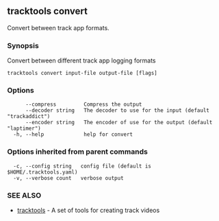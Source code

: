 ## tracktools convert

Convert between track app formats.

### Synopsis

Convert between different track app logging formats

```
tracktools convert input-file output-file [flags]
```

### Options

```
      --compress         Compress the output
      --decoder string   The decoder to use for the input (default "trackaddict")
      --encoder string   The encoder of use for the output (default "laptimer")
  -h, --help             help for convert
```

### Options inherited from parent commands

```
  -c, --config string   config file (default is $HOME/.tracktools.yaml)
  -v, --verbose count   verbose output
```

### SEE ALSO

* [tracktools](tracktools.md)	 - A set of tools for creating track videos

